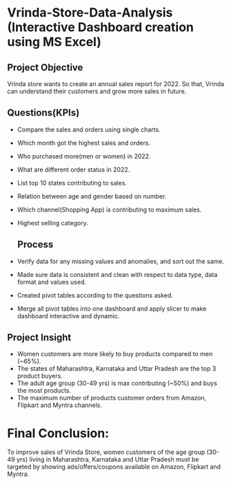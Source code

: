 # Vrinda-Store-Data-Analysis (Interactive Dashboard creation using MS Excel)

## Project Objective

Vrinda store wants to create an annual sales report for 2022. So that, Vrinda can understand their customers and grow more sales in future.

## Questions(KPIs)

* Compare the sales and orders using single charts.
* Which month got the highest sales and orders.
* Who purchased more(men or women) in 2022.
* What are different order status in 2022.
* List top 10 states contributing to sales.
* Relation between age and gender based on number.
* Which channel(Shopping App) is contributing to maximum sales.
* Highest selling category.

  ## Process
* Verify data for any missing values and anomalies, and sort out the same.
* Made sure data is consistent and clean with respect to data type, data format and values used.
* Created pivot tables according to the questions asked.
* Merge all pivot tables into one dashboard and apply slicer to make dashboard interactive and dynamic.

## Project Insight
* Women customers are more likely to buy products compared to men (~65%).
* The states of Maharashtra, Karnataka and Uttar Pradesh are the top 3 product buyers.
* The adult age group (30-49 yrs) is max contributing (~50%) and buys the most products.
* The maximum number of products customer orders from Amazon, Flipkart and Myntra channels.

# Final Conclusion:
To improve sales of Vrinda Store, women customers of the age group (30-49 yrs) living in Maharashtra, Karnataka and Uttar Pradesh must be targeted by showing ads/offers/coupons available on Amazon, Flipkart and Myntra.
